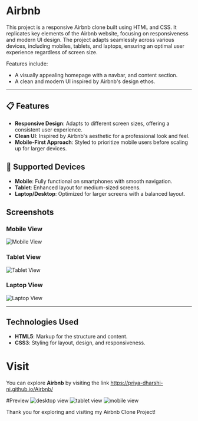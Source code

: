 # Airbnb
This project is a responsive Airbnb clone built using HTML and CSS. It replicates key elements of the Airbnb website, focusing on responsiveness and modern UI design. The project adapts seamlessly across various devices, including mobiles, tablets, and laptops, ensuring an optimal user experience regardless of screen size. 

Features include: 
- A visually appealing homepage with a navbar, and content section.  
- A clean and modern UI inspired by Airbnb's design ethos.  

---

## 📋 Features
- **Responsive Design**: Adapts to different screen sizes, offering a consistent user experience.
- **Clean UI**: Inspired by Airbnb's aesthetic for a professional look and feel.
- **Mobile-First Approach**: Styled to prioritize mobile users before scaling up for larger devices.

## 📱 Supported Devices
- **Mobile**: Fully functional on smartphones with smooth navigation.
- **Tablet**: Enhanced layout for medium-sized screens.
- **Laptop/Desktop**: Optimized for larger screens with a balanced layout.

## Screenshots
### Mobile View
![Mobile View](path-to-screenshot-mobile.png)

### Tablet View
![Tablet View](path-to-screenshot-tablet.png)

### Laptop View
![Laptop View](path-to-screenshot-laptop.png)

--- 

## Technologies Used
- **HTML5**: Markup for the structure and content.
- **CSS3**: Styling for layout, design, and responsiveness.

# Visit 
You can explore **Airbnb** by visiting the link https://priya-dharshi-ni.github.io/Airbnb/

#Preview
![desktop view](https://github.com/user-attachments/assets/2fb0d527-f5dc-476e-b363-ddbe33e16a49)
![tablet view](https://github.com/user-attachments/assets/d6a89d15-d40b-42b8-8c4b-7947730feb94)
![mobile view](https://github.com/user-attachments/assets/25f78ca5-027e-488a-9dcc-0398a2c9bc6b)

Thank you for exploring and visiting my Airbnb Clone Project!
